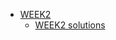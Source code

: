 - [WEEK2](https://web.jpkit.us/DLS_Fall23/WEEK2/)
	- [WEEK2 solutions](https://web.jpkit.us/DLS_Fall23/WEEK2/solutions/)